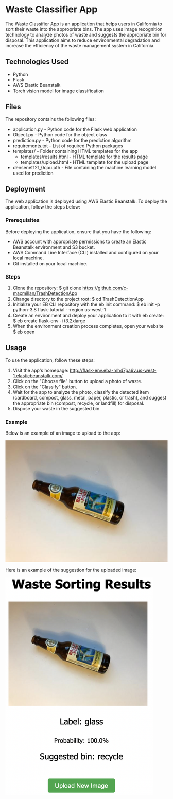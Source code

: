 # Waste Classifier App
The Waste Classifier App is an application that helps users in California to sort their waste into the appropriate bins. The app uses image recognition technology to analyze photos of waste and suggests the appropriate bin for disposal. This application aims to reduce environmental degradation and increase the efficiency of the waste management system in California.

## Technologies Used
- Python
- Flask
- AWS Elastic Beanstalk
- Torch vision model for image classification

## Files
The repository contains the following files:

- application.py - Python code for the Flask web application
- Object.py - Python code for the object class
- prediction.py - Python code for the prediction algorithm
- requirements.txt - List of required Python packages
- templates/ - Folder containing HTML templates for the app
  - templates/results.html - HTML template for the results page
  - templates/upload.html - HTML template for the upload page
- densenet121_0cpu.pth - File containing the machine learning model used for prediction

## Deployment
The web application is deployed using AWS Elastic Beanstalk. To deploy the application, follow the steps below:
### Prerequisites
Before deploying the application, ensure that you have the following:
- AWS account with appropriate permissions to create an Elastic Beanstalk environment and S3 bucket.
- AWS Command Line Interface (CLI) installed and configured on your local machine.
- Git installed on your local machine.

### Steps
1. Clone the repository: 
  $ git clone https://github.com/c-macmillan/TrashDetectionApp
2. Change directory to the project root:
  $ cd TrashDetectionApp
3. Initialize your EB CLI repository with the eb init command:
  $ eb init -p python-3.8 flask-tutorial --region us-west-1
4. Create an environment and deploy your application to it with eb create:
  $ eb create flask-env -i t3.2xlarge
5. When the environment creation process completes, open your website
  $ eb open

## Usage
To use the application, follow these steps:

1. Visit the app's homepage: http://flask-env.eba-mh47pa6v.us-west-1.elasticbeanstalk.com/
2. Click on the "Choose file" button to upload a photo of waste.
3. Click on the "Classify" button.
4. Wait for the app to analyze the photo, classify the detected item (cardboard, compost, glass, metal, paper, plastic, or trash), and suggest the appropriate bin (compost, recycle, or landfill) for disposal.
5. Dispose your waste in the suggested bin.


### Example
Below is an example of an image to upload to the app:

<img src="images/glass477.jpg" alt="Glass">


Here is an example of the suggestion for the uploaded image:

<img src="images/glass477_result.png" alt="Recycling" width="458.4" height="676.2">

